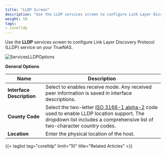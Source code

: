 ```yaml
---
title: "LLDP Screen"
description: "Use the LLDP services screen to configure Link Layer Discovery Protocol (LLDP) service on your TrueNAS"
weight: 50
tags:
- corelldp
---
```


Use the **LLDP** services screen to configure Link Layer Discovery Protocol (LLDP) service on your TrueNAS.


![ServicesLLDPOptions](/images/CORE/12.0/ServicesLLDPOptions.png "LLDP Service Options")

**General Options**

| Name | Description |
|------|-------------|
| **Interface Description** | Select to enables receive mode. Any received peer information is saved in interface descriptions. |
| **County Code** | Select the two-letter [ISO 3166-1 alpha-2](https://www.iso.org/obp/ui/) code used to enable LLDP location support. The dropdown list includes a comprehensive list of two-character country codes. |
| **Location** | Enter the physical location of the host. |

{{< taglist tag="corelldp" limit="10" title="Related Articles" >}}